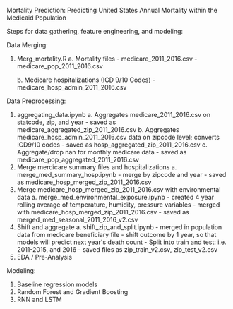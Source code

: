 Mortality Prediction: Predicting United States Annual Mortality within the Medicaid Population

Steps for data gathering, feature engineering, and modeling:

Data Merging:
1. Merg_mortality.R
    a. Mortality files
        - medicare_2011_2016.csv
        - medicare_pop_2011_2016.csv
        
    b. Medicare hospitalizations (ICD 9/10 Codes)
        - medicare_hosp_admin_2011_2016.csv

Data Preprocessing:
1. aggregating_data.ipynb
    a. Aggregates medicare_2011_2016.csv on statcode, zip, and year
        - saved as medicare_aggregated_zip_2011_2016.csv
    b. Aggregates medicare_hosp_admin_2011_2016.csv data on zipcode level; converts ICD9/10 codes
        - saved as hosp_aggregated_zip_2011_2016.csv
    c. Aggregate/drop nan for monthly medicare data
        - saved as medicare_pop_aggregated_2011_2016.csv
2. Merge merdicare summary files and hospitalizations
    a. merge_med_summary_hosp.ipynb
        - merge by zipcode and year
        - saved as medicare_hosp_merged_zip_2011_2016.csv
3. Merge medicare_hosp_merged_zip_2011_2016.csv with environmental data
    a. merge_med_environmental_exposure.ipynb
        - created 4 year rolling average of temperature, humidity, pressure variables 
        - merged with medicare_hosp_merged_zip_2011_2016.csv
        - saved as merged_med_seasonal_2011_2016_v2.csv
4. Shift and aggregate
    a. shift_zip_and_split.ipynb
        - merged in population data from medicare beneficiary file
        - shift outcome by 1 year, so  that models will predict next year's death count 
        - Split into train and test: i.e. 2011-2015, and 2016
        - saved files as zip_train_v2.csv, zip_test_v2.csv
5. EDA / Pre-Analysis

Modeling:
1. Baseline regression models
2. Random Forest and Gradient Boosting
3. RNN and LSTM

